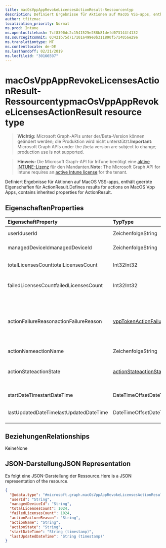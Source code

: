 ```yaml
---
title: macOsVppAppRevokeLicensesActionResult-Ressourcentyp
description: Definiert Ergebnisse für Aktionen auf MacOS VSS-apps, enthält geerbte Eigenschaften für ActionResult.
author: tfitzmac
localization_priority: Normal
ms.prod: Intune
ms.openlocfilehash: 7cf8390dc2c1541525e288b81defd073144f4132
ms.sourcegitcommit: 03421b75d717101a499e0b311890f5714056e29e
ms.translationtype: MT
ms.contentlocale: de-DE
ms.lasthandoff: 02/21/2019
ms.locfileid: "30166507"
---
```

# <a name="macosvppapprevokelicensesactionresult-resource-type"></a><span data-ttu-id="7b879-103">macOsVppAppRevokeLicensesActionResult-Ressourcentyp</span><span class="sxs-lookup"><span data-stu-id="7b879-103">macOsVppAppRevokeLicensesActionResult resource type</span></span>

> <span data-ttu-id="7b879-104">**Wichtig:** Microsoft Graph-APIs unter der/Beta-Version können geändert werden; die Produktion wird nicht unterstützt.</span><span class="sxs-lookup"><span data-stu-id="7b879-104">**Important:** Microsoft Graph APIs under the /beta version are subject to change; production use is not supported.</span></span>

> <span data-ttu-id="7b879-105">**Hinweis:** Die Microsoft Graph-API für InTune benötigt eine [aktive INTUNE-Lizenz](https://go.microsoft.com/fwlink/?linkid=839381) für den Mandanten.</span><span class="sxs-lookup"><span data-stu-id="7b879-105">**Note:** The Microsoft Graph API for Intune requires an [active Intune license](https://go.microsoft.com/fwlink/?linkid=839381) for the tenant.</span></span>

<span data-ttu-id="7b879-106">Definiert Ergebnisse für Aktionen auf MacOS VSS-apps, enthält geerbte Eigenschaften für ActionResult.</span><span class="sxs-lookup"><span data-stu-id="7b879-106">Defines results for actions on MacOS Vpp Apps, contains inherited properties for ActionResult.</span></span>

## <a name="properties"></a><span data-ttu-id="7b879-107">Eigenschaften</span><span class="sxs-lookup"><span data-stu-id="7b879-107">Properties</span></span>
|<span data-ttu-id="7b879-108">Eigenschaft</span><span class="sxs-lookup"><span data-stu-id="7b879-108">Property</span></span>|<span data-ttu-id="7b879-109">Typ</span><span class="sxs-lookup"><span data-stu-id="7b879-109">Type</span></span>|<span data-ttu-id="7b879-110">Beschreibung</span><span class="sxs-lookup"><span data-stu-id="7b879-110">Description</span></span>|
|:---|:---|:---|
|<span data-ttu-id="7b879-111">userId</span><span class="sxs-lookup"><span data-stu-id="7b879-111">userId</span></span>|<span data-ttu-id="7b879-112">Zeichenfolge</span><span class="sxs-lookup"><span data-stu-id="7b879-112">String</span></span>|<span data-ttu-id="7b879-113">Der Aktion zugeordnete UserId.</span><span class="sxs-lookup"><span data-stu-id="7b879-113">UserId associated with the action.</span></span>|
|<span data-ttu-id="7b879-114">managedDeviceId</span><span class="sxs-lookup"><span data-stu-id="7b879-114">managedDeviceId</span></span>|<span data-ttu-id="7b879-115">Zeichenfolge</span><span class="sxs-lookup"><span data-stu-id="7b879-115">String</span></span>|<span data-ttu-id="7b879-116">Mit der Aktion verknüpfte Geräte-Nr.</span><span class="sxs-lookup"><span data-stu-id="7b879-116">DeviceId associated with the action.</span></span>|
|<span data-ttu-id="7b879-117">totalLicensesCount</span><span class="sxs-lookup"><span data-stu-id="7b879-117">totalLicensesCount</span></span>|<span data-ttu-id="7b879-118">Int32</span><span class="sxs-lookup"><span data-stu-id="7b879-118">Int32</span></span>|<span data-ttu-id="7b879-119">Die Anzahl der Lizenzen, für die widerrufen versucht wurde.</span><span class="sxs-lookup"><span data-stu-id="7b879-119">A count of the number of licenses for which revoke was attempted.</span></span>|
|<span data-ttu-id="7b879-120">failedLicensesCount</span><span class="sxs-lookup"><span data-stu-id="7b879-120">failedLicensesCount</span></span>|<span data-ttu-id="7b879-121">Int32</span><span class="sxs-lookup"><span data-stu-id="7b879-121">Int32</span></span>|<span data-ttu-id="7b879-122">Die Anzahl der Lizenzen, für die REVOKE fehlgeschlagen ist.</span><span class="sxs-lookup"><span data-stu-id="7b879-122">A count of the number of licenses for which revoke failed.</span></span>|
|<span data-ttu-id="7b879-123">actionFailureReason</span><span class="sxs-lookup"><span data-stu-id="7b879-123">actionFailureReason</span></span>|[<span data-ttu-id="7b879-124">vppTokenActionFailureReason</span><span class="sxs-lookup"><span data-stu-id="7b879-124">vppTokenActionFailureReason</span></span>](../resources/intune-shared-vpptokenactionfailurereason.md)|<span data-ttu-id="7b879-125">Der Grund für den Fehlschlagen der Lizenz Widerruf.</span><span class="sxs-lookup"><span data-stu-id="7b879-125">The reason for the revoke licenses action failure.</span></span> <span data-ttu-id="7b879-126">Mögliche Werte: `none`, `appleFailure`, `internalError`, `expiredVppToken`, `expiredApplePushNotificationCertificate`.</span><span class="sxs-lookup"><span data-stu-id="7b879-126">Possible values are: `none`, `appleFailure`, `internalError`, `expiredVppToken`, `expiredApplePushNotificationCertificate`.</span></span>|
|<span data-ttu-id="7b879-127">actionName</span><span class="sxs-lookup"><span data-stu-id="7b879-127">actionName</span></span>|<span data-ttu-id="7b879-128">Zeichenfolge</span><span class="sxs-lookup"><span data-stu-id="7b879-128">String</span></span>|<span data-ttu-id="7b879-129">Name der Aktion</span><span class="sxs-lookup"><span data-stu-id="7b879-129">Action name</span></span>|
|<span data-ttu-id="7b879-130">actionState</span><span class="sxs-lookup"><span data-stu-id="7b879-130">actionState</span></span>|[<span data-ttu-id="7b879-131">actionState</span><span class="sxs-lookup"><span data-stu-id="7b879-131">actionState</span></span>](../resources/intune-shared-actionstate.md)|<span data-ttu-id="7b879-132">Status der Aktion.</span><span class="sxs-lookup"><span data-stu-id="7b879-132">State of the action.</span></span> <span data-ttu-id="7b879-133">Mögliche Werte sind: `none`, `pending`, `canceled`, `active`, `done`, `failed` und `notSupported`.</span><span class="sxs-lookup"><span data-stu-id="7b879-133">Possible values are: `none`, `pending`, `canceled`, `active`, `done`, `failed`, `notSupported`.</span></span>|
|<span data-ttu-id="7b879-134">startDateTime</span><span class="sxs-lookup"><span data-stu-id="7b879-134">startDateTime</span></span>|<span data-ttu-id="7b879-135">DateTimeOffset</span><span class="sxs-lookup"><span data-stu-id="7b879-135">DateTimeOffset</span></span>|<span data-ttu-id="7b879-136">Zeitpunkt der Einleitung der Aktion</span><span class="sxs-lookup"><span data-stu-id="7b879-136">Time the action was initiated</span></span>|
|<span data-ttu-id="7b879-137">lastUpdatedDateTime</span><span class="sxs-lookup"><span data-stu-id="7b879-137">lastUpdatedDateTime</span></span>|<span data-ttu-id="7b879-138">DateTimeOffset</span><span class="sxs-lookup"><span data-stu-id="7b879-138">DateTimeOffset</span></span>|<span data-ttu-id="7b879-139">Zeitpunkt der letzten Aktualisierung des Aktionszustands</span><span class="sxs-lookup"><span data-stu-id="7b879-139">Time the action state was last updated</span></span>|

## <a name="relationships"></a><span data-ttu-id="7b879-140">Beziehungen</span><span class="sxs-lookup"><span data-stu-id="7b879-140">Relationships</span></span>
<span data-ttu-id="7b879-141">Keine</span><span class="sxs-lookup"><span data-stu-id="7b879-141">None</span></span>

## <a name="json-representation"></a><span data-ttu-id="7b879-142">JSON-Darstellung</span><span class="sxs-lookup"><span data-stu-id="7b879-142">JSON Representation</span></span>
<span data-ttu-id="7b879-143">Es folgt eine JSON-Darstellung der Ressource.</span><span class="sxs-lookup"><span data-stu-id="7b879-143">Here is a JSON representation of the resource.</span></span>
<!-- {
  "blockType": "resource",
  "@odata.type": "microsoft.graph.macOsVppAppRevokeLicensesActionResult"
}
-->
``` json
{
  "@odata.type": "#microsoft.graph.macOsVppAppRevokeLicensesActionResult",
  "userId": "String",
  "managedDeviceId": "String",
  "totalLicensesCount": 1024,
  "failedLicensesCount": 1024,
  "actionFailureReason": "String",
  "actionName": "String",
  "actionState": "String",
  "startDateTime": "String (timestamp)",
  "lastUpdatedDateTime": "String (timestamp)"
}
```




